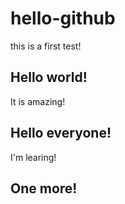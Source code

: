# hello-github
this is a first test!
## Hello world!
It is amazing!
## Hello everyone!
I'm learing!
## One more!
